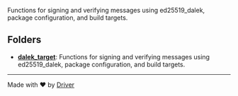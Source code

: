 <!--------------------------------------------------------------------------------->
<!-- IMPORTANT: This file is auto-generated by Driver (https://driver.ai). -------->
<!-- Manual edits may be overwritten on future commits. --------------------------->
<!--------------------------------------------------------------------------------->

Functions for signing and verifying messages using ed25519_dalek, package configuration, and build targets.

## Folders
- **[dalek_target](dalek_target/README.md)**: Functions for signing and verifying messages using ed25519_dalek, package configuration, and build targets.


---
Made with ❤️ by [Driver](https://www.driver.ai/)